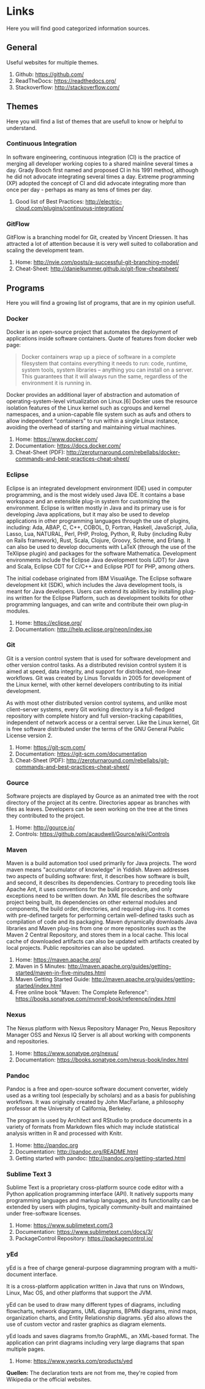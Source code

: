 # Links
Here you will find good categorized information sources.

## General
Useful websites for multiple themes.

1. Github: https://github.com/
2. ReadTheDocs: https://readthedocs.org/
3. Stackoverflow: http://stackoverflow.com/

## Themes
Here you will find a list of themes that are usefull to know or helpful to understand.

### Continuous Integration
In software engineering, continuous integration (CI) is the practice of merging all developer working copies to a shared mainline several times a day. Grady Booch first named and proposed CI in his 1991 method, although he did not advocate integrating several times a day. Extreme programming (XP) adopted the concept of CI and did advocate integrating more than once per day - perhaps as many as tens of times per day.

1. Good list of Best Practices: http://electric-cloud.com/plugins/continuous-integration/

### GitFlow
GitFlow is a branching model for Git, created by Vincent Driessen. It has attracted a lot of attention because it is very well suited to collaboration and scaling the development team.

1. Home: http://nvie.com/posts/a-successful-git-branching-model/
2. Cheat-Sheet: http://danielkummer.github.io/git-flow-cheatsheet/
 
## Programs
Here you will find a growing list of programs, that are in my opinion usefull.

### Docker
Docker is an open-source project that automates the deployment of applications inside software containers. Quote of features from docker web page:

> Docker containers wrap up a piece of software in a complete filesystem that contains everything it needs to run: code, runtime, system tools, system libraries – anything you can install on a server. This guarantees that it will always run the same, regardless of the environment it is running in.

Docker provides an additional layer of abstraction and automation of operating-system-level virtualization on Linux.[6] Docker uses the resource isolation features of the Linux kernel such as cgroups and kernel namespaces, and a union-capable file system such as aufs and others to allow independent "containers" to run within a single Linux instance, avoiding the overhead of starting and maintaining virtual machines.

1. Home: https://www.docker.com/
2. Documentation: https://docs.docker.com/
3. Cheat-Sheet (PDF): http://zeroturnaround.com/rebellabs/docker-commands-and-best-practices-cheat-sheet/

### Eclipse
Eclipse is an integrated development environment (IDE) used in computer programming, and is the most widely used Java IDE. It contains a base workspace and an extensible plug-in system for customizing the environment. Eclipse is written mostly in Java and its primary use is for developing Java applications, but it may also be used to develop applications in other programming languages through the use of plugins, including: Ada, ABAP, C, C++, COBOL, D, Fortran, Haskell, JavaScript, Julia, Lasso, Lua, NATURAL, Perl, PHP, Prolog, Python, R, Ruby (including Ruby on Rails framework), Rust, Scala, Clojure, Groovy, Scheme, and Erlang. It can also be used to develop documents with LaTeX (through the use of the TeXlipse plugin) and packages for the software Mathematica. Development environments include the Eclipse Java development tools (JDT) for Java and Scala, Eclipse CDT for C/C++ and Eclipse PDT for PHP, among others.

The initial codebase originated from IBM VisualAge. The Eclipse software development kit (SDK), which includes the Java development tools, is meant for Java developers. Users can extend its abilities by installing plug-ins written for the Eclipse Platform, such as development toolkits for other programming languages, and can write and contribute their own plug-in modules.

1. Home: https://eclipse.org/
2. Documentation: http://help.eclipse.org/neon/index.jsp 

### Git
Git is a version control system that is used for software development and other version control tasks. As a distributed revision control system it is aimed at speed, data integrity, and support for distributed, non-linear workflows. Git was created by Linus Torvalds in 2005 for development of the Linux kernel, with other kernel developers contributing to its initial development.

As with most other distributed version control systems, and unlike most client–server systems, every Git working directory is a full-fledged repository with complete history and full version-tracking capabilities, independent of network access or a central server. Like the Linux kernel, Git is free software distributed under the terms of the GNU General Public License version 2.

1. Home: https://git-scm.com/
2. Documentation: https://git-scm.com/documentation
3. Cheat-Sheet (PDF): http://zeroturnaround.com/rebellabs/git-commands-and-best-practices-cheat-sheet/

### Gource
Software projects are displayed by Gource as an animated tree with the root directory of the project at its centre. Directories appear as branches with files as leaves. Developers can be seen working on the tree at the times they contributed to the project.

1. Home: http://gource.io/
2. Controls: https://github.com/acaudwell/Gource/wiki/Controls

### Maven
Maven is a build automation tool used primarily for Java projects. The word maven means "accumulator of knowledge" in Yiddish. Maven addresses two aspects of building software: first, it describes how software is built, and second, it describes its dependencies. Contrary to preceding tools like Apache Ant, it uses conventions for the build procedure, and only exceptions need to be written down. An XML file describes the software project being built, its dependencies on other external modules and components, the build order, directories, and required plug-ins. It comes with pre-defined targets for performing certain well-defined tasks such as compilation of code and its packaging. Maven dynamically downloads Java libraries and Maven plug-ins from one or more repositories such as the Maven 2 Central Repository, and stores them in a local cache. This local cache of downloaded artifacts can also be updated with artifacts created by local projects. Public repositories can also be updated.

1. Home: https://maven.apache.org/
2. Maven in 5 Minutes: http://maven.apache.org/guides/getting-started/maven-in-five-minutes.html
3. Maven Getting Started Guide: http://maven.apache.org/guides/getting-started/index.html
4. Free online book "Maven: The Complete Reference": https://books.sonatype.com/mvnref-book/reference/index.html

### Nexus
The Nexus platform with Nexus Repository Manager Pro, Nexus Repository Manager OSS and Nexus IQ Server is all about working with components and repositories.

1. Home: https://www.sonatype.org/nexus/
2. Documentation: https://books.sonatype.com/nexus-book/index.html

### Pandoc
Pandoc is a free and open-source software document converter, widely used as a writing tool (especially by scholars) and as a basis for publishing workflows. It was originally created by John MacFarlane, a philosophy professor at the University of California, Berkeley.

The program is used by Architect and RStudio to produce documents in a variety of formats from Markdown files which may include statistical analysis written in R and processed with Knitr.

1. Home: http://pandoc.org
2. Documentation: http://pandoc.org/README.html
3. Getting started with pandoc: http://pandoc.org/getting-started.html

### Sublime Text 3
Sublime Text is a proprietary cross-platform source code editor with a Python application programming interface (API). It natively supports many programming languages and markup languages, and its functionality can be extended by users with plugins, typically community-built and maintained under free-software licenses.

1. Home: https://www.sublimetext.com/3
2. Documentation: https://www.sublimetext.com/docs/3/
3. PackageControl Repository: https://packagecontrol.io/

### yEd
yEd is a free of charge general-purpose diagramming program with a multi-document interface.

It is a cross-platform application written in Java that runs on Windows, Linux, Mac OS, and other platforms that support the JVM.

yEd can be used to draw many different types of diagrams, including flowcharts, network diagrams, UML diagrams, BPMN diagrams, mind maps, organization charts, and Entity Relationship diagrams. yEd also allows the use of custom vector and raster graphics as diagram elements.

yEd loads and saves diagrams from/to GraphML, an XML-based format. The application can print diagrams including very large diagrams that span multiple pages.

1. Home: https://www.yworks.com/products/yed



**Quellen:** The declaration texts are not from me, they're copied from Wikipedia or the official websites.
